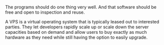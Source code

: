 
The programs should do one thing very well. And that software should be free and open to inspection and reuse.


A VPS is a virtual operating system that is typically leased out to interested parties. They let developers rapidly scale up or scale down the server capacities based on demand and allow users to buy exactly as much hardware as they need while still having the option to easily upgrade.